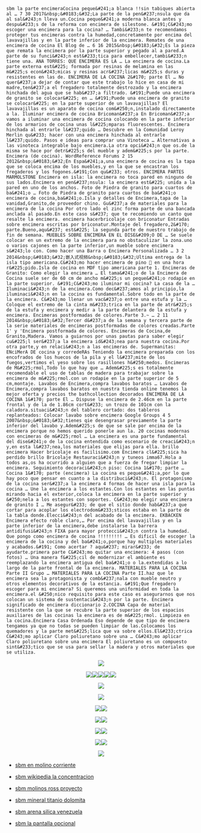 
```
sbm la parte encimeraCocina peque&#241;a blanca !!sin tabiques abierta al … 7 30 2017&nbsp;&#0183;&#32;La parte de la pen&#237;nsula que da al sal&#243;n lleva un.Cocina peque&#241;a moderna blanca antes y despu&#233;s de la reforma con encimera de silestone. &#191;C&#243;mo escoger una encimera para la cocina? … Tambi&#233;n te recomendamos proteger tus encimeras contra la humedad,concretamente por encima del lavavajillas y en la parte inferior de la encimera. Remates de una encimera de cocina El Blog de … 6 16 2015&nbsp;&#0183;&#32;Es la pieza que remata la encimera por la parte superior y pegado al a pared.A parte de su funci&#243;n est&#233;tica para embellecer,tambi&#233;n tiene una. ANA TORRES: QUE ENCIMERA ES LA … La encimera de cocina.La parte externa est&#225; formada por resinas de melamina en las m&#225;s econ&#243;micas y resinas acr&#237;licas m&#225;s duras y resistentes en las de. ENCIMERA DE LA COCINA 2&#170; parte El … No quer&#237;a dejar de contar que este trabajo lo hice en casa de mi madre,ten&#237;a el fregadero totalmente destrozado y la encimera hinchada del agua que se hab&#237;a filtrado. &#191;Puede una encimera de granito se colocar&#225; en … &#191;Puede una encimera de granito se colocar&#225; en la parte superior de un lavavajillas? El lavavajillas es un aparato de cocina com&#250;n,instalado directamente a la. Iluminar encimera de cocina Bricoman&#237;a En Bricoman&#237;a vamos a iluminar una encimera de cocina colocando en la parte inferior de los armarios de cocina unas l&#225;mparas fluorescentes. Encimera hinchada al entrarle l&#237;quido … Descubre en la Comunidad Leroy Merlin qu&#233; hacer con una encimera hinchada al entrarle l&#237;quido. Pasos e ideas para comprar una Vinoteca … Alternativas a las vinoteca integrable bajo encimera.La otra opci&#243;n que os.de la misma se hace por detr&#225;s del mueble y adem&#225;s por la parte. Encimera (de cocina). WordReference Forums 2 15 2012&nbsp;&#0183;&#32;En Espa&#241;a,una encimera de cocina es la tapa que se coloca encima de los muebles,y en la que se encastran los fregaderos y los fogones.&#191;Con qu&#233; otros. ENCIMERA PARTES MARMOLSTONE Encimera en isla: la encimera no toca pared en ninguno de sus lados.Encimera en pen&#237;nsula: la encimera est&#225; unida a la pared en uno de los anchos. Foto de Piedra de granito para cuartos de ba&#241;o … Foto de Piedra de granito para cuartos de ba&#241;o encimera de cocina,ba&#241;o.Isla y detalles de Encimera,tapa de la vanidad,Granito,de proveedor chino. Gu&#237;a de materiales para la encimera de la cocina Por otro lado el zinc forma parte de una bancada anclada al pasado.En este caso s&#237; que te recomiendo un canto que resalte la encimera. encimera hacerbricolaje con briconatur Entradas sobre encimera escritas por briconatur.Montaje del fregadero,2&#170; parte.Bueno,aqu&#237; est&#225; la segunda parte de nuestro trabajo de fin de semana. MUEBLES SOBRE ENCIMERA EN EL DISE&#209;O DE … Se suele colocar en un extremo de la encimera para no obstaculizar la zona.uno o varios cajones en la parte inferior,un mueble sobre encimera s&#243;lo con. Como hacer una Barra o Encimera Personalizada … 3 2 2014&nbsp;&#0183;&#32;嵌入式视频&nbsp;&#0183;&#32;Ultima entrega de la isla tipo americana.C&#243;mo hacer encimera de pino 🌲 en una hora r&#225;pido.Isla de cocina en MDF tipo americana parte 1. Encimeras de Granito: Como elegir la encimera … El tama&#241;o de la Encimera de Cocina suele ser de 60 cm de ancho m&#225;s un peque&#241;o rodapie en la parte superior. &#191;C&#243;mo iluminar mi cocina? La casa de la … Iluminaci&#243;n de la encimera.Como dec&#237;amos al principio,la iluminaci&#243;n en la cocina es fundamental.Sobre todo en la parte de la encimera. C&#243;mo llenar un vac&#237;o entre una estufa y la … Coloque el extremo de la cinta m&#233;trica en la parte de atr&#225;s de la estufa y encimera y medir a la parte delantera de la estufa y encimera. Encimeras postformadas de colores.Parte 3.~ … 2 11 2014&nbsp;&#0183;&#32;Tercer d&#237;a de la semana y tercera parte de la serie materiales de encimeras postformadas de colores creadas.Parte 1' y 'Encimera postformada de colores. Encimeras de Cocina,de Granito,Madera. Vamos a guiarnos por unas pautas para saber elegir cu&#225;l ser&#237;a la encimera id&#243;nea para nuestra cocina.Por otra parte,y en relaci&#243;n a las encimeras de. Supermanitas: ENciMerA DE cocina y corredeRAs Teniendo la encimera preparada con los encofrados de los huecos de la pila y el l&#237;mite de los fuegos,vertimos el yeso sobre los rasillones h&#250;medos. Encimeras de M&#225;rmol,Todo lo que hay que … Adem&#225;s es totalmente recomendable el uso de tablas de madera para trabajar sobre la encimera de m&#225;rmol.con un rodapie en la parte superior de 5 cm,montaje. Lavabos de Encimera,compra lavabos baratos … Lavabos de Encimera,compra lavabos baratos en nuestra tienda online tenemos la mejor oferta y precios the bathcollection decorados ENCIMERA DE LA COCINA 1&#170; parte El … Dispuse la encimera de 2.46cm en la parte frontal y de la de 1.86cm cort&#233; un trozo de 101cm con la caladora.situaci&#243;n del tablero cortado: dos tableros replanteados: Colocar lavabo sobre encimera Google Groups 4 5 2007&nbsp;&#0183;&#32;tienes qie desengrasar previamente la parte inferior del lavabo y.Adem&#225;s de que se sale por encima de la encimera porque no hemos querido ponerle aun la. 20 cocinas modernas con encimeras de m&#225;rmol … La encimera es una parte fundamental del dise&#241;o de la cocina entendida como escenario de creaci&#243;n y,en esta l&#237;nea,los materiales que elijas para ella. brillo encimera Hacer bricolaje es facilisimo.com Encimera cl&#225;sica ha perdido brillo Bricolaje Restauraci&#243;n y tuneos imma67.Hola a todos as,os ha ocurrido a alguien que a fuerza de fregar limpiar la encimera. Seguimiento decoraci&#243;n piso: Cocina 1&#170; parte … Cocina 1&#170; parte (encimera) La cocina es peque&#241;a,por lo que hay poco que pensar en cuanto a la distribuci&#243;n. El protagonismo de la cocina ser&#237;a la encimera 4 formas de hacer una isla para la cocina … Une la encimera a los estantes.Con los estantes en las puntas mirando hacia el exterior,coloca la encimera en la parte superior y &#250;nela a los estantes con soportes. C&#243;mo elegir una encimera de granito I … Me asegur&#233; de que el sitio donde hab&#237;a que cortar para acoplar los electrodom&#233;sticos estaba en la parte de la tabla donde.Elecci&#243;n del acabado de la encimera. EKBACKEN Encimera efecto roble claro,… Por encima del lavavajillas y en la parte inferior de la encimera,debe instalarse la barrera antidifusi&#243;n FIXA para mayor protecci&#243;n contra la humedad. Que pongo como encimera de cocina !!!!!!!!! … Es dificil de escoger la encimera de la cocina y del ba&#241;o,porque hay multiples materiales y acabados.&#191; Como acertar ? aqu&#237; mirar&#233; de ayudarte.primera parte C&#243;mo quitar una encimera: 4 pasos (con fotos) … Una manera f&#225;cil de modernizar el ambiente es reemplazando la encimera antigua del ba&#241;o o la.extendidas a lo largo de la parte frontal de la encimera. MATERIALES PARA LA COCINA Parte II Grupo … MATERIALES PARA LA COCINA Parte II.haz que le encimera sea la protagonista y comb&#237;nala con mueble neutro y otros elementos decorativos de la estancia. &#191;Que fregadero escoger para mi encimera? Si queremos una uniformidad en toda la encimera.el &#250;nico requisito para este caso es asegurarnos que nos colocan un sistema de sustentaci&#243;n por la parte. Encimera significado de encimera diccionario 2.COCINA Capa de material resistente con la que se recubre la parte superior de los espacios auxiliares de las cocinas la encimera es de m&#225;rmol. Limpieza en la cocina.Encimera Casa Ordenada Eso depende de que tipo de encimera tengamos ya que no todas se pueden limpiar de las.Colocamos los quemadores y la parte met&#225;lica que va sobre ellos.El&#233;ctrica C&#243;mo aplicar Claro poliuretano sobre una … C&#243;mo aplicar Claro poliuretano sobre una encimera El poliuretano es un compuesto sint&#233;tico que se usa para sellar la madera y otros materiales que se utiliza. 
```

<div align="center">

<a href="https://es-crusher.shibang-china.com/github&k=sbm+la+parte+encimera"><img src="https://static.shibang-china.com/es/crusher/logo.jpg"></a>

<a href="https://es-crusher.shibang-china.com/github&k=sbm+la+parte+encimera"><img src="https://static.shibang-china.com/es/crusher/index.jpg"></a><a href="https://es-crusher.shibang-china.com/material.htmlgithub&k=sbm+la+parte+encimera"><img src="https://static.shibang-china.com/es/crusher/material.jpg"></a><a href="https://es-crusher.shibang-china.com/application.htmlgithub&k=sbm+la+parte+encimera"><img src="https://static.shibang-china.com/es/crusher/application.jpg"></a><a href="https://es-crusher.shibang-china.com/aboutus.htmlgithub&k=sbm+la+parte+encimera"><img src="https://static.shibang-china.com/es/crusher/aboutus.jpg"></a><a href="https://es-crusher.shibang-china.com/contact.htmlgithub&k=sbm+la+parte+encimera"><img src="https://static.shibang-china.com/es/crusher/contact.jpg"></a>

<a href="https://es-crusher.shibang-china.com/github&k=sbm+la+parte+encimera"><img src="https://static.shibang-china.com/es/crusher/banner.jpg"></a>

<a href="https://swt.shibang-china.com/github&k=sbm+la+parte+encimera"><img src="https://static.shibang-china.com/es/crusher/text.jpg"></a>

<a href="https://swt.shibang-china.com/github&k=sbm+la+parte+encimera"><img src="https://static.shibang-china.com/es/crusher/chat.jpg"></a><a href="https://es-crusher.shibang-china.com/contact.htmlgithub&k=sbm+la+parte+encimera"><img src="https://static.shibang-china.com/es/crusher/message.jpg"></a>

<a href="https://es-crusher.shibang-china.com/products/pe.htmlgithub&k=sbm+la+parte+encimera"><img src="https://static.shibang-china.com/es/crusher/pe.jpg"></a><a href="https://es-crusher.shibang-china.com/products/pf.htmlgithub&k=sbm+la+parte+encimera"><img src="https://static.shibang-china.com/es/crusher/pf.jpg"></a>

<a href="https://es-crusher.shibang-china.com/products/hpt.htmlgithub&k=sbm+la+parte+encimera"><img src="https://static.shibang-china.com/es/crusher/hpt.jpg"></a><a href="https://es-crusher.shibang-china.com/products/vsi.htmlgithub&k=sbm+la+parte+encimera"><img src="https://static.shibang-china.com/es/crusher/vsi.jpg"></a>

<a href="https://es-crusher.shibang-china.com/products/klv.htmlgithub&k=sbm+la+parte+encimera"><img src="https://static.shibang-china.com/es/crusher/klv.jpg"></a><a href="https://es-crusher.shibang-china.com/products/portable.htmlgithub&k=sbm+la+parte+encimera"><img src="https://static.shibang-china.com/es/crusher/portable.jpg"></a>

<a href="https://swt.shibang-china.com/github&k=sbm+la+parte+encimera"><img src="https://static.shibang-china.com/es/crusher/case.jpg"></a>

</div>


* [sbm en molino corriente](sbm%20en%20molino%20corriente.md)

* [sbm wikipedia la concentracion](sbm%20wikipedia%20la%20concentracion.md)

* [sbm molinos ross proyecto](sbm%20molinos%20ross%20proyecto.md)

* [sbm mineral titanio dolomita](sbm%20mineral%20titanio%20dolomita.md)

* [sbm arena silica venezuela](sbm%20arena%20silica%20venezuela.md)

* [sbm la pantalla opcional](sbm%20la%20pantalla%20opcional.md)